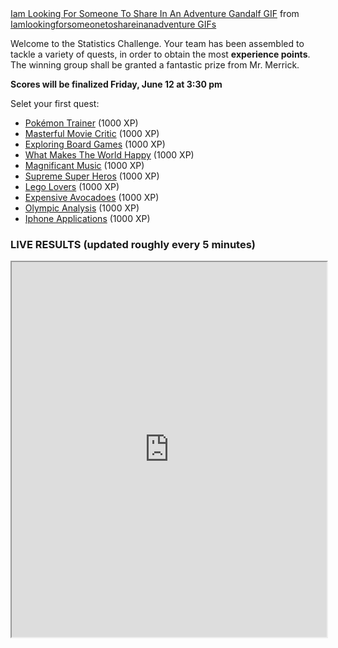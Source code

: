 <div class="tenor-gif-embed" data-postid="15651459" data-share-method="host" data-width="100%" data-aspect-ratio="1.8721804511278197"><a href="https://tenor.com/view/iam-looking-for-someone-to-share-in-an-adventure-gandalf-ian-mc-kellen-lord-of-the-rings-gif-15651459">Iam Looking For Someone To Share In An Adventure Gandalf GIF</a> from <a href="https://tenor.com/search/iamlookingforsomeonetoshareinanadventure-gifs">Iamlookingforsomeonetoshareinanadventure GIFs</a></div><script type="text/javascript" async src="https://tenor.com/embed.js"></script>

Welcome to the Statistics Challenge. Your team has been assembled to tackle a variety of quests, in order to obtain the most **experience points**. The winning group shall be granted a fantastic prize from Mr. Merrick. 

**Scores will be finalized Friday, June 12 at 3:30 pm**

Selet your first quest: 
* [Pokémon Trainer](pokemon.md) (1000 XP)
* [Masterful Movie Critic](movies.md) (1000 XP)
* [Exploring Board Games](boardgames.md) (1000 XP)
* [What Makes The World Happy](happy.md) (1000 XP)
* [Magnificant Music](music.md) (1000 XP)
* [Supreme Super Heros](hero.md) (1000 XP)
* [Lego Lovers](lego.md) (1000 XP)
* [Expensive Avocadoes](Avocado.md) (1000 XP)
* [Olympic Analysis](Olympics.md) (1000 XP)
* [Iphone Applications](Iphone.md) (1000 XP)

### LIVE RESULTS (updated roughly every 5 minutes)
<iframe src="https://docs.google.com/spreadsheets/d/e/2PACX-1vR8navs3iONKydMuhkqLtK1l56-krIcs1_5F6PkLQqul0ojMiw6aMBVpDbjJsH1fjJAR3RXZUW3-j7U/pubhtml?gid=1362413214&amp;single=true&amp;widget=true&amp;headers=false" width="100%" height = "600"></iframe>
 

